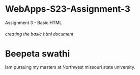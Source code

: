 # WebApps-S23-Assignment-3
Assignment 3 - Basic HTML
###### creating the basic html document

<!DOCTYPE html>
<html>
<head>
<title>About myself</title>
<body>

<h1>Beepeta swathi</h1>
<p>
Iam pursuing my masters at Northwest missouri state university.
</p>

</body>
</html>
